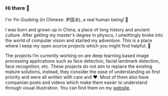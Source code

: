 ### Hi there 👋

I'm Yin Guobing (in Chinese: 尹国冰), a real human being! :runner:

I was born and grown up in China, a place of long history and ancient culture. After getting my master's degree in physics, I unwittingly broke into the world of computer vision and started my adventure. This is a place where I keep my open source projects which you might find helpful. 🌱

The projects I’m currently working on are deep learning based image processing applications such as face detection, facial landmark detection, face recognition, etc. These projects do not aim to replace the existing mature solutions, instead, they consider the ease of understanding as first priority and were all written with care and :heart:. Most of them also have companian posts and videos which make them easier to understand through visual illustration. You can find them on my [website](https://yinguobing.com/cv-tutorial/).

<!--
**yinguobing/yinguobing** is a ✨ _special_ ✨ repository because its `README.md` (this file) appears on your GitHub profile.

Here are some ideas to get you started:

- 🔭 I’m currently working on ...
- 🌱 I’m currently learning ...
- 👯 I’m looking to collaborate on ...
- 🤔 I’m looking for help with ...
- 💬 Ask me about ...
- 📫 How to reach me: ...
- 😄 Pronouns: ...
- ⚡ Fun fact: ...
-->
